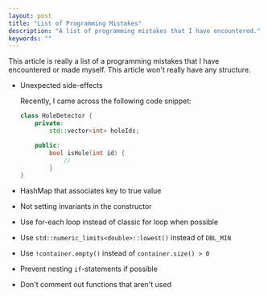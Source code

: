 ```yaml
---
layout: post
title: "List of Programming Mistakes"
description: "A list of programming mistakes that I have encountered."
keywords: ""
---
```


This article is really a list of a programming mistakes that I have encountered or made myself. This article won't really have any structure.

- Unexpected side-effects

    Recently, I came across the following code snippet:

    ```C++
    class HoleDetector {
        private:
            std::vector<int> holeIds;

        public:
            bool isHole(int id) {
                //
            }
    }

    ```

- HashMap that associates key to true value
- Not setting invariants in the constructor
- Use for-each loop instead of classic for loop when possible
- Use `std::numeric_limits<double>::lowest()` instead of `DBL_MIN`
- Use `!container.empty()` instead of `container.size() > 0`
- Prevent nesting `if`-statements if possible
- Don't comment out functions that aren't used
